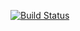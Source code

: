 [![Build Status](https://app.travis-ci.com/lokeshmunagala/swe1-app.svg?branch=main)](https://app.travis-ci.com/lokeshmunagala/swe1-app)
